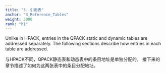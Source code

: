 ```yaml
---
title: "3. 引用表"
anchor: "3_Reference_Tables"
weight: 3000
rank: "h1"
---
```


Unlike in HPACK, entries in the QPACK static and dynamic tables are addressed separately. The following sections describe how entries in each table are addressed.

与HPACK不同，QPACK静态表和动态表中的条目地址是单独分配的。
接下来的章节描述了如何为这两张表中的条目分配地址。
